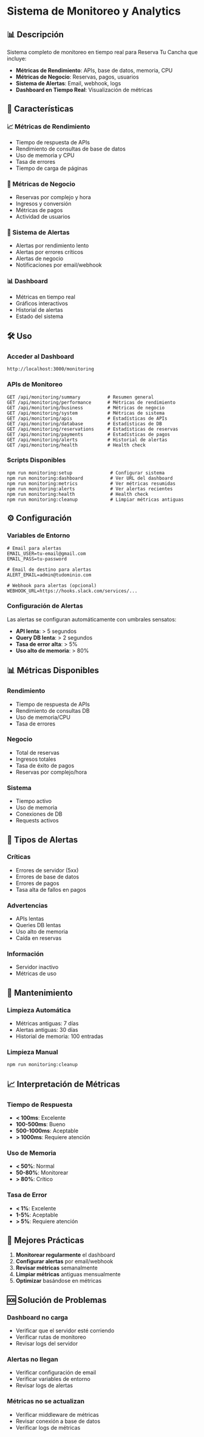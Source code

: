 # Sistema de Monitoreo y Analytics

## 📊 Descripción

Sistema completo de monitoreo en tiempo real para Reserva Tu Cancha que incluye:

- **Métricas de Rendimiento**: APIs, base de datos, memoria, CPU
- **Métricas de Negocio**: Reservas, pagos, usuarios
- **Sistema de Alertas**: Email, webhook, logs
- **Dashboard en Tiempo Real**: Visualización de métricas

## 🚀 Características

### 📈 Métricas de Rendimiento
- Tiempo de respuesta de APIs
- Rendimiento de consultas de base de datos
- Uso de memoria y CPU
- Tasa de errores
- Tiempo de carga de páginas

### 💼 Métricas de Negocio
- Reservas por complejo y hora
- Ingresos y conversión
- Métricas de pagos
- Actividad de usuarios

### 🚨 Sistema de Alertas
- Alertas por rendimiento lento
- Alertas por errores críticos
- Alertas de negocio
- Notificaciones por email/webhook

### 📊 Dashboard
- Métricas en tiempo real
- Gráficos interactivos
- Historial de alertas
- Estado del sistema

## 🛠️ Uso

### Acceder al Dashboard
```
http://localhost:3000/monitoring
```

### APIs de Monitoreo
```
GET /api/monitoring/summary          # Resumen general
GET /api/monitoring/performance      # Métricas de rendimiento
GET /api/monitoring/business         # Métricas de negocio
GET /api/monitoring/system           # Métricas de sistema
GET /api/monitoring/apis             # Estadísticas de APIs
GET /api/monitoring/database         # Estadísticas de DB
GET /api/monitoring/reservations     # Estadísticas de reservas
GET /api/monitoring/payments         # Estadísticas de pagos
GET /api/monitoring/alerts           # Historial de alertas
GET /api/monitoring/health           # Health check
```

### Scripts Disponibles
```
npm run monitoring:setup              # Configurar sistema
npm run monitoring:dashboard          # Ver URL del dashboard
npm run monitoring:metrics            # Ver métricas resumidas
npm run monitoring:alerts             # Ver alertas recientes
npm run monitoring:health             # Health check
npm run monitoring:cleanup            # Limpiar métricas antiguas
```

## ⚙️ Configuración

### Variables de Entorno
```
# Email para alertas
EMAIL_USER=tu-email@gmail.com
EMAIL_PASS=tu-password

# Email de destino para alertas
ALERT_EMAIL=admin@tudominio.com

# Webhook para alertas (opcional)
WEBHOOK_URL=https://hooks.slack.com/services/...
```

### Configuración de Alertas
Las alertas se configuran automáticamente con umbrales sensatos:

- **API lenta**: > 5 segundos
- **Query DB lenta**: > 2 segundos
- **Tasa de error alta**: > 5%
- **Uso alto de memoria**: > 80%

## 📊 Métricas Disponibles

### Rendimiento
- Tiempo de respuesta de APIs
- Rendimiento de consultas DB
- Uso de memoria/CPU
- Tasa de errores

### Negocio
- Total de reservas
- Ingresos totales
- Tasa de éxito de pagos
- Reservas por complejo/hora

### Sistema
- Tiempo activo
- Uso de memoria
- Conexiones de DB
- Requests activos

## 🚨 Tipos de Alertas

### Críticas
- Errores de servidor (5xx)
- Errores de base de datos
- Errores de pagos
- Tasa alta de fallos en pagos

### Advertencias
- APIs lentas
- Queries DB lentas
- Uso alto de memoria
- Caída en reservas

### Información
- Servidor inactivo
- Métricas de uso

## 🔧 Mantenimiento

### Limpieza Automática
- Métricas antiguas: 7 días
- Alertas antiguas: 30 días
- Historial de memoria: 100 entradas

### Limpieza Manual
```
npm run monitoring:cleanup
```

## 📈 Interpretación de Métricas

### Tiempo de Respuesta
- **< 100ms**: Excelente
- **100-500ms**: Bueno
- **500-1000ms**: Aceptable
- **> 1000ms**: Requiere atención

### Uso de Memoria
- **< 50%**: Normal
- **50-80%**: Monitorear
- **> 80%**: Crítico

### Tasa de Error
- **< 1%**: Excelente
- **1-5%**: Aceptable
- **> 5%**: Requiere atención

## 🎯 Mejores Prácticas

1. **Monitorear regularmente** el dashboard
2. **Configurar alertas** por email/webhook
3. **Revisar métricas** semanalmente
4. **Limpiar métricas** antiguas mensualmente
5. **Optimizar** basándose en métricas

## 🆘 Solución de Problemas

### Dashboard no carga
- Verificar que el servidor esté corriendo
- Verificar rutas de monitoreo
- Revisar logs del servidor

### Alertas no llegan
- Verificar configuración de email
- Verificar variables de entorno
- Revisar logs de alertas

### Métricas no se actualizan
- Verificar middleware de métricas
- Revisar conexión a base de datos
- Verificar logs de métricas
